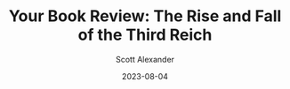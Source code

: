 ---
layout: podcast
title: "Your Book Review: The Rise and Fall of the Third Reich "
author: Scott Alexander
description: https://astralcodexten.substack.com/p/your-book-review-the-rise-and-fall
date: 2023-08-04
length: 13050859
duration: 3263
guid: your-book-review-the-rise-and-fall
---